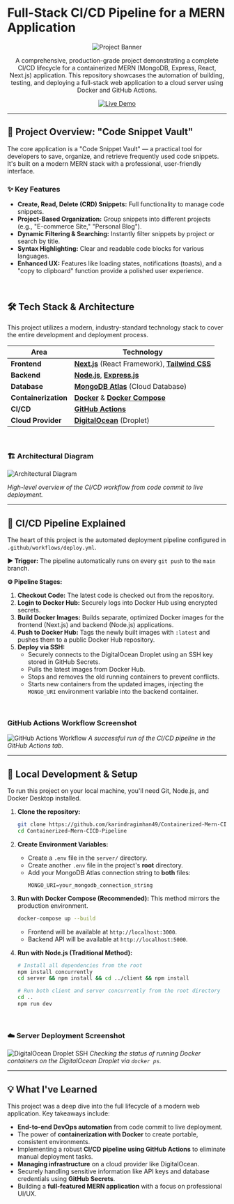 # Full-Stack CI/CD Pipeline for a MERN Application

<div align="center">

![Project Banner](https://github.com/karindragimhan49/CodeSnippetVault/blob/a69a1b5d965d50bb2a058cea2d69d601f0a6c22b/snap/ui.png)

</div>

<p align="center">
  A comprehensive, production-grade project demonstrating a complete CI/CD lifecycle for a containerized MERN (MongoDB, Express, React, Next.js) application. This repository showcases the automation of building, testing, and deploying a full-stack web application to a cloud server using Docker and GitHub Actions.
</p>

<p align="center">
  <a href="http://206.189.35.179:3000/">
    <img src="https://img.shields.io/badge/Live%20Demo-Open%20Application-blue?style=for-the-badge&logo=digitalocean" alt="Live Demo">
  </a>
</p>

---

## 🚀 Project Overview: "Code Snippet Vault"

The core application is a "Code Snippet Vault" — a practical tool for developers to save, organize, and retrieve frequently used code snippets. It's built on a modern MERN stack with a professional, user-friendly interface.

### ✨ Key Features

-   **Create, Read, Delete (CRD) Snippets:** Full functionality to manage code snippets.
-   **Project-Based Organization:** Group snippets into different projects (e.g., "E-commerce Site," "Personal Blog").
-   **Dynamic Filtering & Searching:** Instantly filter snippets by project or search by title.
-   **Syntax Highlighting:** Clear and readable code blocks for various languages.
-   **Enhanced UX:** Features like loading states, notifications (toasts), and a "copy to clipboard" function provide a polished user experience.

<br/>

## 🛠️ Tech Stack & Architecture

This project utilizes a modern, industry-standard technology stack to cover the entire development and deployment process.

| Area                  | Technology                                                                                           |
| --------------------- | ---------------------------------------------------------------------------------------------------- |
| **Frontend**          | [**Next.js**](https://nextjs.org/) (React Framework), [**Tailwind CSS**](https://tailwindcss.com/)      |
| **Backend**           | [**Node.js**](https://nodejs.org/), [**Express.js**](https://expressjs.com/)                            |
| **Database**          | [**MongoDB Atlas**](https://www.mongodb.com/atlas) (Cloud Database)                                  |
| **Containerization**  | [**Docker**](https://www.docker.com/) & [**Docker Compose**](https://docs.docker.com/compose/)         |
| **CI/CD**             | [**GitHub Actions**](https://github.com/features/actions)                                              |
| **Cloud Provider**    | [**DigitalOcean**](https://www.digitalocean.com/) (Droplet)                                            |

<br/>

### 🏗 Architectural Diagram

![Architectural Diagram](https://github.com/karindragimhan49/CodeSnippetVault/blob/b97b6459c2438e53e204c3a53d6bf5b8ae4a5ffb/snap/digram.png)

_High-level overview of the CI/CD workflow from code commit to live deployment._

---

## 🔄 CI/CD Pipeline Explained

The heart of this project is the automated deployment pipeline configured in `.github/workflows/deploy.yml`.

**▶️ Trigger:** The pipeline automatically runs on every `git push` to the `main` branch.

**⚙️ Pipeline Stages:**

1.  **Checkout Code:** The latest code is checked out from the repository.
2.  **Login to Docker Hub:** Securely logs into Docker Hub using encrypted secrets.
3.  **Build Docker Images:** Builds separate, optimized Docker images for the frontend (Next.js) and backend (Node.js) applications.
4.  **Push to Docker Hub:** Tags the newly built images with `:latest` and pushes them to a public Docker Hub repository.
5.  **Deploy via SSH:**
    -   Securely connects to the DigitalOcean Droplet using an SSH key stored in GitHub Secrets.
    -   Pulls the latest images from Docker Hub.
    -   Stops and removes the old running containers to prevent conflicts.
    -   Starts new containers from the updated images, injecting the `MONGO_URI` environment variable into the backend container.

<br/>

### GitHub Actions Workflow Screenshot

<!-- Replace the URL below with your actual workflow screenshot URL. -->
![GitHub Actions Workflow](https://github.com/karindragimhan49/CodeSnippetVault/blob/a69a1b5d965d50bb2a058cea2d69d601f0a6c22b/snap/github%20action.png)
_A successful run of the CI/CD pipeline in the GitHub Actions tab._

---

## 🔧 Local Development & Setup

To run this project on your local machine, you'll need Git, Node.js, and Docker Desktop installed.

1.  **Clone the repository:**
    ```bash
    git clone https://github.com/karindragimhan49/Containerized-Mern-CICD-Pipeline.git
    cd Containerized-Mern-CICD-Pipeline
    ```

2.  **Create Environment Variables:**
    -   Create a `.env` file in the `server/` directory.
    -   Create another `.env` file in the project's **root** directory.
    -   Add your MongoDB Atlas connection string to **both** files:
        ```
        MONGO_URI=your_mongodb_connection_string
        ```

3.  **Run with Docker Compose (Recommended):**
    This method mirrors the production environment.
    ```bash
    docker-compose up --build
    ```
    -   Frontend will be available at `http://localhost:3000`.
    -   Backend API will be available at `http://localhost:5000`.

4.  **Run with Node.js (Traditional Method):**
    ```bash
    # Install all dependencies from the root
    npm install concurrently
    cd server && npm install && cd ../client && npm install
    
    # Run both client and server concurrently from the root directory
    cd ..
    npm run dev
    ```

<br/>

### ☁️ Server Deployment Screenshot

<!-- Replace the URL below with your server screenshot URL. -->
![DigitalOcean Droplet SSH](https://github.com/karindragimhan49/CodeSnippetVault/blob/a69a1b5d965d50bb2a058cea2d69d601f0a6c22b/snap/dropletvm.png)
_Checking the status of running Docker containers on the DigitalOcean Droplet via `docker ps`._

---

## 💡 What I've Learned

This project was a deep dive into the full lifecycle of a modern web application. Key takeaways include:

-   **End-to-end DevOps automation** from code commit to live deployment.
-   The power of **containerization with Docker** to create portable, consistent environments.
-   Implementing a robust **CI/CD pipeline using GitHub Actions** to eliminate manual deployment tasks.
-   **Managing infrastructure** on a cloud provider like DigitalOcean.
-   Securely handling sensitive information like API keys and database credentials using **GitHub Secrets**.
-   Building a **full-featured MERN application** with a focus on professional UI/UX.
